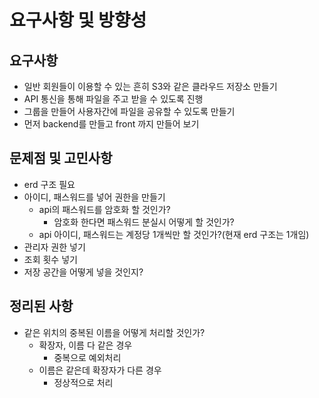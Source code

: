# 요구사항 및 방향성

## 요구사항
- 일반 회원들이 이용할 수 있는 흔히 S3와 같은 클라우드 저장소 만들기
- API 통신을 통해 파일을 주고 받을 수 있도록 진행
- 그룹을 만들어 사용자간에 파일을 공유할 수 있도록 만들기
- 먼저 backend를 만들고 front 까지 만들어 보기

## 문제점 및 고민사항
- erd 구조 필요
- 아이디, 패스워드를 넣어 권한을 만들기
  - api의 패스워드를 암호화 할 것인가?
    - 암호화 한다면 패스워드 분실시 어떻게 할 것인가?
  - api 아이디, 패스워드는 계정당 1개씩만 할 것인가?(현재 erd 구조는 1개임)
- 관리자 권한 넣기
- 조회 횟수 넣기
- 저장 공간을 어떻게 넣을 것인지?

## 정리된 사항
- 같은 위치의 중복된 이름을 어떻게 처리할 것인가?
  - 확장자, 이름 다 같은 경우
    - 중복으로 예외처리
  - 이름은 같은데 확장자가 다른 경우
    - 정상적으로 처리
